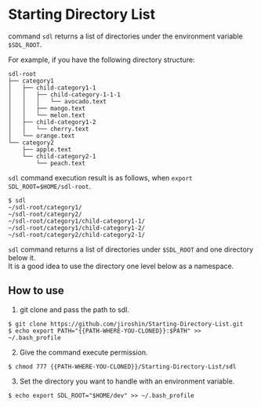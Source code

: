 # Starting Directory List
command `sdl` returns a list of directories under the environment variable `$SDL_ROOT`.  

For example, if you have the following directory structure:
```
sdl-root
├── category1
│   ├── child-category1-1
│   │   ├── child-category-1-1-1
│   │   │   └── avocado.text
│   │   ├── mango.text
│   │   └── melon.text
│   ├── child-category1-2
│   │   └── cherry.text
│   └── orange.text
└── category2
    ├── apple.text
    └── child-category2-1
        └── peach.text
```

`sdl` command execution result is as follows, when `export SDL_ROOT=$HOME/sdl-root`.
```
$ sdl
~/sdl-root/category1/
~/sdl-root/category2/
~/sdl-root/category1/child-category1-1/
~/sdl-root/category1/child-category1-2/
~/sdl-root/category2/child-category2-1/
```
`sdl` command returns a list of directories under `$SDL_ROOT` and one directory below it.  
It is a good idea to use the directory one level below as a namespace.

## How to use
1. git clone and pass the path to sdl.
```
$ git clone https://github.com/jiroshin/Starting-Directory-List.git
$ echo export PATH="{{PATH-WHERE-YOU-CLONED}}:$PATH" >> ~/.bash_profile
```

2. Give the command execute permission.
```
$ chmod 777 {{PATH-WHERE-YOU-CLONED}}/Starting-Directory-List/sdl
```

3. Set the directory you want to handle with an environment variable.
```
$ echo export SDL_ROOT="$HOME/dev" >> ~/.bash_profile
```
